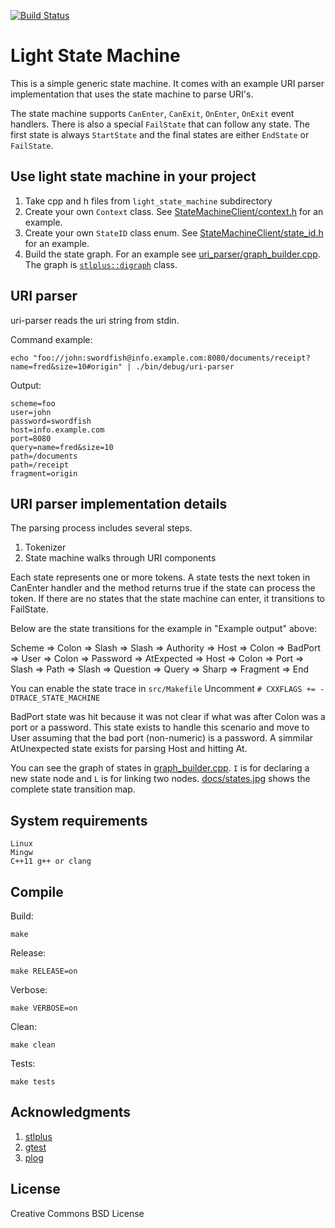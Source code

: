 [![Build Status](https://travis-ci.org/evpo/light-state-machine.svg?branch=master)](https://travis-ci.org/evpo/light-state-machine)

# Light State Machine

This is a simple generic state machine. It comes with an example URI parser implementation that uses the state machine to parse URI's.

The state machine supports `CanEnter`, `CanExit`, `OnEnter`, `OnExit` event handlers. There is also a special `FailState` that can follow any state. The first state is always `StartState` and the final states are either `EndState` or `FailState`.

## Use light state machine in your project

1. Take cpp and h files from `light_state_machine` subdirectory
2. Create your own `Context` class. See [StateMachineClient/context.h](https://github.com/evpo/light-state-machine/blob/master/state_machine_client/context.h) for an example.
3. Create your own `StateID` class enum. See [StateMachineClient/state_id.h](https://github.com/evpo/light-state-machine/blob/master/state_machine_client/state_id.h) for an example.
4. Build the state graph. For an example see [uri_parser/graph_builder.cpp](https://github.com/evpo/light-state-machine/blob/master/uri_parser/graph_builder.cpp). The graph is [`stlplus::digraph`](http://stlplus.sourceforge.net/stlplus3/docs/digraph.html) class.

## URI parser

uri-parser reads the uri string from stdin.

Command example:

    echo "foo://john:swordfish@info.example.com:8080/documents/receipt?name=fred&size=10#origin" | ./bin/debug/uri-parser

Output:

    scheme=foo
    user=john
    password=swordfish
    host=info.example.com
    port=8080
    query=name=fred&size=10
    path=/documents
    path=/receipt
    fragment=origin

## URI parser implementation details

The parsing process includes several steps.

1. Tokenizer
2. State machine walks through URI components

Each state represents one or more tokens. A state tests the next token in CanEnter handler and the method returns true if the state can process the token. If there are no states that the state machine can enter, it transitions to FailState.

Below are the state transitions for the example in "Example output" above:

Scheme =>
Colon =>
Slash =>
Slash =>
Authority =>
Host =>
Colon =>
BadPort =>
User =>
Colon =>
Password =>
AtExpected =>
Host =>
Colon =>
Port =>
Slash =>
Path =>
Slash =>
Question =>
Query =>
Sharp =>
Fragment =>
End

You can enable the state trace in `src/Makefile` Uncomment `# CXXFLAGS += -DTRACE_STATE_MACHINE`

BadPort state was hit because it was not clear if what was after Colon was a port or a password. This state exists to handle this scenario and move to User assuming that the bad port (non-numeric) is a password. A simmilar AtUnexpected state exists for parsing Host and hitting At.

You can see the graph of states in [graph_builder.cpp](https://github.com/evpo/light-state-machine/blob/master/uri_parser/graph_builder.cpp). `I` is for declaring a new state node and `L` is for linking two nodes. [docs/states.jpg](docs/states.jpg) shows the complete state transition map.

## System requirements

    Linux
    Mingw
    C++11 g++ or clang

## Compile

Build:

    make

Release:

    make RELEASE=on

Verbose:

    make VERBOSE=on

Clean:

    make clean

Tests:

    make tests

## Acknowledgments

1. [stlplus](http://stlplus.sourceforge.net/)
2. [gtest](https://github.com/google/googletest)
3. [plog](https://github.com/SergiusTheBest/plog)

## License

Creative Commons BSD License
